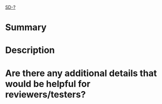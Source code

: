 <!-- Please fill out the following information. A Jira ticket is required for PR approval -->
[SD-?](https://lucisystems.atlassian.net/browse/SD-)

# Summary

# Description

# Are there any additional details that would be helpful for reviewers/testers?
